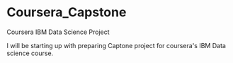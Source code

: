 # Coursera_Capstone
Coursera IBM Data Science Project

I will be starting up with preparing Captone project for coursera's IBM Data science course.
